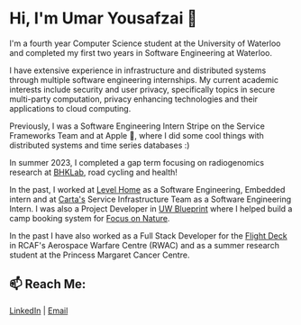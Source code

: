 # Hi, I'm Umar Yousafzai 👋

I'm a fourth year Computer Science student at the University of Waterloo and completed my first two years in Software Engineering at Waterloo. 

I have extensive experience in infrastructure and distributed systems through multiple software engineering internships. My current academic interests include security and user privacy, specifically topics in secure multi-party computation, privacy enhancing technologies and their applications to cloud computing. 

Previously, I was a Software Engineering Intern Stripe on the Service Frameworks Team and at Apple , where I did some cool things with distributed systems and time series databases :)

In summer 2023, I completed a gap term focusing on radiogenomics research at [BHKLab](https://www.pmgenomics.ca/bhklab/), road cycling and health!

In the past, I worked at [Level Home](https://level.co) as a Software Engineering, Embedded intern and at [Carta's](https://carta.com/) Service Infrastructure Team as a Software Engineering Intern. I was also a Project Developer in [UW Blueprint](https://uwblueprint.org/) where I helped build a camp booking system for [Focus on Nature](https://github.com/carta/carta-grpc-python/blob/master/carta/grpc/interceptor/server/logging.py#L81). 

In the past I have also worked as a Full Stack Developer for the [Flight Deck](https://www.theflightdeck.ca/) in RCAF's Aerospace Warfare Centre (RWAC) and as a summer research student at the Princess Margaret Cancer Centre.

## 📫 Reach Me: 

[LinkedIn](https://www.linkedin.com/in/umar-yousafzai/ "LinkedIn") | [Email](mailto:uyousafz@uwaterloo.ca)

<!--
**uyousafzai54/uyousafzai54** is a ✨ _special_ ✨ repository because its `README.md` (this file) appears on your GitHub profile.

Here are some ideas to get you started:

- 🔭 I’m currently working on ...
- 🌱 I’m currently learning ...
- 👯 I’m looking to collaborate on ...
- 🤔 I’m looking for help with ...
- 💬 Ask me about ...
- 📫 How to reach me: ...
- 😄 Pronouns: ...
- ⚡ Fun fact: ...
-->
